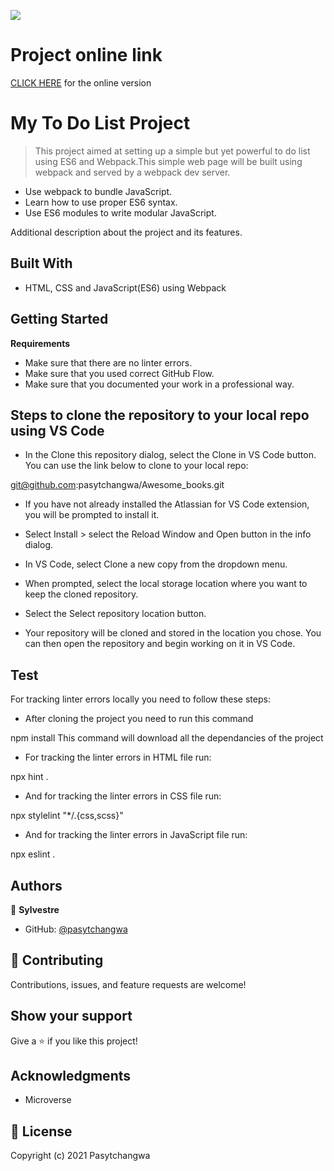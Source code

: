 ![](https://img.shields.io/badge/Microverse-blueviolet)

# Project online link

[CLICK HERE]() for the online version

# My To Do List Project

> This project aimed at setting up a simple but yet powerful to do list using ES6 and Webpack.This simple web page will be built using webpack and served by a webpack dev server.

- Use webpack to bundle JavaScript.
- Learn how to use proper ES6 syntax.
- Use ES6 modules to write modular JavaScript.

Additional description about the project and its features.

## Built With

- HTML, CSS and JavaScript(ES6) using Webpack

## Getting Started

**Requirements**

- Make sure that there are no linter errors.
- Make sure that you used correct GitHub Flow.
- Make sure that you documented your work in a professional way.

## Steps to clone the repository to your local repo using VS Code

- In the Clone this repository dialog, select the Clone in VS Code button. You can use the link below to clone to your local repo:

git@github.com:pasytchangwa/Awesome_books.git

- If you have not already installed the Atlassian for VS Code extension, you will be prompted to install it. 
- Select Install > select the Reload Window and Open button in the info dialog.

- In VS Code, select Clone a new copy from the dropdown menu.

- When prompted, select the local storage location where you want to keep the cloned repository. 

- Select the Select repository location button.

- Your repository will be cloned and stored in the location you chose. You can then open the repository and begin working on it in VS Code.

## Test

For tracking linter errors locally you need to follow these steps:

- After cloning the project you need to run this command

npm install This command will download all the dependancies of the project

- For tracking the linter errors in HTML file run:

npx hint .

- And for tracking the linter errors in CSS file run:

npx stylelint "*/.{css,scss}"

- And for tracking the linter errors in JavaScript file run:

npx eslint .

## Authors

👤 **Sylvestre**

- GitHub: [@pasytchangwa ](https://github.com/pasytchangwa)

## 🤝 Contributing

Contributions, issues, and feature requests are welcome!

## Show your support

Give a ⭐️ if you like this project!

## Acknowledgments

- Microverse

## 📝 License

Copyright (c) 2021 Pasytchangwa
